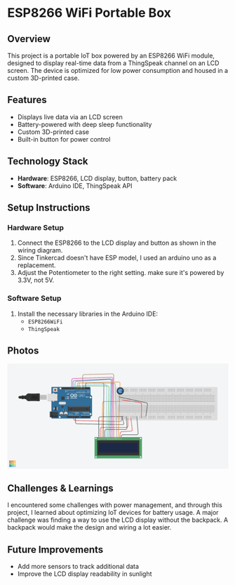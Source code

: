 # ESP8266 WiFi Portable Box

## Overview
This project is a portable IoT box powered by an ESP8266 WiFi module, designed to display real-time data from a ThingSpeak channel on an LCD screen. The device is optimized for low power consumption and housed in a custom 3D-printed case.

## Features
- Displays live data via an LCD screen
- Battery-powered with deep sleep functionality
- Custom 3D-printed case
- Built-in button for power control

## Technology Stack
- **Hardware**: ESP8266, LCD display, button, battery pack
- **Software**: Arduino IDE, ThingSpeak API

## Setup Instructions
### Hardware Setup
1. Connect the ESP8266 to the LCD display and button as shown in the wiring diagram.
2. Since Tinkercad doesn't have ESP model, I used an arduino uno as a replacement.
3. Adjust the Potentiometer to the right setting.
make sure it's powered by 3.3V, not 5V. 

### Software Setup
1. Install the necessary libraries in the Arduino IDE:
   - `ESP8266WiFi`
   - `ThingSpeak`

## Photos
![ESP Box Setup](images/wiring.png)


## Challenges & Learnings
I encountered some challenges with power management, and through this project, I learned about optimizing IoT devices for battery usage. A major challenge was finding a way to use the LCD display without the backpack. A backpack would make the design and wiring a lot easier.

## Future Improvements
- Add more sensors to track additional data
- Improve the LCD display readability in sunlight
